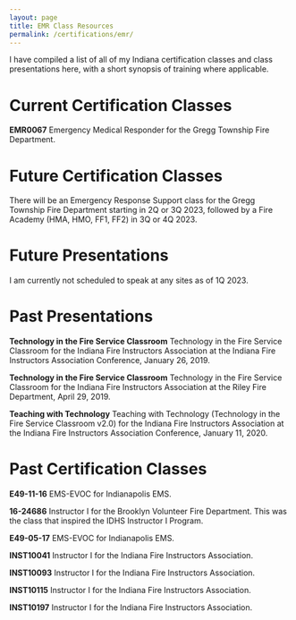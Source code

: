 ```yaml
---
layout: page
title: EMR Class Resources
permalink: /certifications/emr/
---
```

I have compiled a list of all of my Indiana certification classes and class presentations here, with a short synopsis of training where applicable.

# Current Certification Classes #
**EMR0067** Emergency Medical Responder for the Gregg Township Fire Department.

# Future Certification Classes #

There will be an Emergency Response Support class for the Gregg Township Fire Department starting in 2Q or 3Q 2023, followed by a Fire Academy (HMA, HMO, FF1, FF2) in 3Q or 4Q 2023.

# Future Presentations #

I am currently not scheduled to speak at any sites as of 1Q 2023.

# Past Presentations #
**Technology in the Fire Service Classroom** Technology in the Fire Service Classroom for the Indiana Fire Instructors Association at the Indiana Fire Instructors Association Conference, January 26, 2019.

**Technology in the Fire Service Classroom** Technology in the Fire Service Classroom for the Indiana Fire Instructors Association at the Riley Fire Department, April 29, 2019.

**Teaching with Technology** Teaching with Technology (Technology in the Fire Service Classroom v2.0) for the Indiana Fire Instructors Association at the Indiana Fire Instructors Association Conference, January 11, 2020.

# Past Certification Classes #
**E49-11-16** EMS-EVOC for Indianapolis EMS.

**16-24686** Instructor I for the Brooklyn Volunteer Fire Department.  This was the class that inspired the IDHS Instructor I Program.

**E49-05-17** EMS-EVOC for Indianapolis EMS.

**INST10041** Instructor I for the Indiana Fire Instructors Association. 

**INST10093** Instructor I for the Indiana Fire Instructors Association.

**INST10115** Instructor I for the Indiana Fire Instructors Association.

**INST10197** Instructor I for the Indiana Fire Instructors Association.
